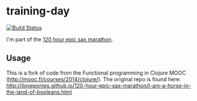 # training-day

[![Build Status](https://travis-ci.org/iloveponies/training-day.png?branch=master)](https://travis-ci.org/iloveponies/training-day)

I'm part of the [120 hour epic sax marathon](http://iloveponies.github.com/120-hour-epic-sax-marathon/).

## Usage

This is a fork of code from the Functional programming in Clojure MOOC (http://mooc.fi/courses/2014/clojure/). The original repo is found here: http://iloveponies.github.io/120-hour-epic-sax-marathon/I-am-a-horse-in-the-land-of-booleans.html

